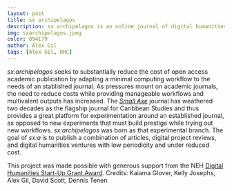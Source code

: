 ```yaml
---
layout: post
title: sx archipelagos
description: sx archipelagos is an online journal of digital humanities and media studies in caribbean studies. 
img: sxarchipelagos.jpeg
color: 094179
author: Alex Gil
tags: [Alex Gil, DHC]
---
```


<em>sx:archipelagos</em> seeks to substantially reduce the cost of open access academic publication by adapting a minimal computing workflow to the needs of an stablished journal. As pressures mount on academic journals, the need to reduce costs while providing manageable workflows and multivalent outputs has increased. The <em><a href="http://smallaxe.net/">Small Axe</a></em> journal has weathered two decades as the flagship journal for Caribbean Studies and thus provides a great platform for experimentation around an established journal, as opposed to new experiments that must build prestige while trying out new workflows. <em>sx:archipelagos</em> was born as that experimental branch. The goal of <em>sx:a</em> is to publish a combination of articles, digital project reviews, and digital humanities ventures with low periodicity and under reduced cost.

This project was made possible with generous support from the NEH <a href="http://www.neh.gov/divisions/odh/grant-news/announcing-17-digital-humanities-start-grant-awards-march-2015">Digital Humanities Start-Up Grant Award</a>. Credits: Kaiama Glover, Kelly Josephs, Alex Gil, David Scott, Dennis Tenen
